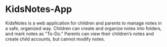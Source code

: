# KidsNotes-App
KidsNotes is a web application for children and parents to manage notes in a safe, organized way. Children can create and organize notes into folders, and mark notes as "To-Do." Parents can view their children’s notes and create child accounts, but cannot modify notes. 
